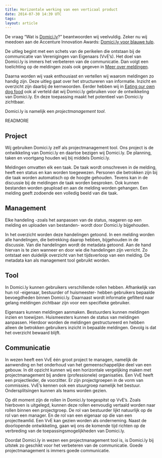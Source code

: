 ```yaml
---
title: Horizontale werking van een verticaal product
date: 2014-07-30 14:39 UTC
tags:
layout: article
---
```

De vraag “Wat is [Domici.ly](http://domici.ly/)?” beantwoorden wij veelvuldig. Zeker nu wij meedoen aan de Accenture Innovation Awards: [Domici.ly voor blauwe tulp](http://domici.ly/blog/2014/07/23/domici-ly-voor-blauwe-tulp.html).
 
De uitleg begint met een schets van de perikelen die ontstaan bij de communicatie van Verenigingen van Eigenaars (VvE’s). Het doel van Domici.ly is immers het verbeteren van de communicatie. Dan volgt een toelichting op de meldingen zoals ook gegeven in [Meer over meldingen](http://domici.ly/blog/2014/07/02/van-melding-naar-update.html).
 
Daarna worden wij vaak enthousiast en vertellen wij waarom meldingen zo handig zijn. Deze uitleg gaat over het structureren van informatie. Inzicht en overzicht zijn daarbij de kernwoorden. Eerder hebben wij in [Eating our own dog food](http://domici.ly/blog/2014/07/09/eating-our-own-dog-food.html) ook al verteld dat wij Domici.ly gebruiken voor de ontwikkeling van Domici.ly. En deze toepassing maakt het potentieel van Domici.ly zichtbaar.
 
Domici.ly is namelijk een *projectmanagement tool*.
 
READMORE
 
## Project
 
Wij gebruiken Domici.ly zelf als projectmanagement tool. Ons project is de ontwikkeling van Domici.ly en daartoe bezigen wij Domici.ly. De planning, taken en voortgang houden wij bij middels Domici.ly.
 
Meldingen omvatten elk een taak. De taak wordt omschreven in de melding, heeft een status en kan worden toegewezen. Personen die betrokken zijn bij die taak worden automatisch op de hoogte gehouden. Tevens kan in de discussie bij de meldingen de taak worden besproken. Ook kunnen bestanden worden geupload en aan de melding worden gehangen. Een melding geeft zodoende een volledig beeld van die taak.
 
## Management
 
Elke handeling -zoals het aanpassen van de status, reageren op een melding en uploaden van bestanden- wordt door Domici.ly bijgehouden.
 
In het overzicht worden deze handelingen getoond. In een melding worden alle handelingen, die betrekking daarop hebben, bijgehouden in de discussie. Van die handelingen wordt de metadata getoond. Aan de hand hiervan is te zien wanneer en door wie die handelingen zijn verricht. Zo ontstaat een duidelijk overzicht van het tijdsverloop van een melding. De metadata kan als management tool gebruikt worden.
 
## Tool
 
In Domici.ly kunnen gebruikers verschillende rollen hebben. Afhankelijk van hun rol -eigenaar, bestuurder of huismeester- hebben gebruikers bepaalde bevoegdheden binnen Domici.ly. Daarnaast wordt informatie gefilterd naar gelang meldingen zichtbaar zijn voor een specifieke gebruiker.
 
Eigenaars kunnen meldingen aanmaken. Bestuurders kunnen meldingen inzien en toewijzen. Huismeesters kunnen de status van meldingen aanpassen. Hierdoor worden de meldingen gestructureerd en hebben alleen de betrokken gebruikers inzicht in bepaalde meldingen. Gevolg is dat het overzicht bewaard blijft.
 
 
## Communicatie
 
In wezen heeft een VvE één groot project te managen, namelijk de aanwending en het onderhoud van het gemeenschappelijke deel van een gebouw. In dit opzicht kunnen wij een horizontale vergelijking maken met projectmanagement bij andere (professionele) organisaties. Een VvE heeft een projectleider, de voorzitter. Er zijn projectgroepen in de vorm van commissies. VvE’s kennen ook een stuurgroep namelijk het bestuur. Ondersplitsingen kunnen als teams worden gezien.
 
Op dit moment zijn de rollen in Domici.ly toegespitst op VvE’s. Zoals hierboven is uitgelegd, kunnen deze rollen eenvoudig vertaald worden naar rollen binnen een projectgroep. De rol van bestuurder lijkt natuurlijk op de rol van een manager. En de rol van een eigenaar op die van een projectteamlid. Een VvE kan gezien worden als onderneming. Naast de doorlopende ontwikkeling, gaan wij ons de komende tijd richten op de verbreding van de toepassingsmogelijkheden van Domici.ly.
 
Doordat Domici.ly in wezen een projectmanagement tool is, is Domici.ly bij uitstek zo geschikt voor het verbeteren van de communicatie. Goede projectmanagement is immers goede communicatie.

